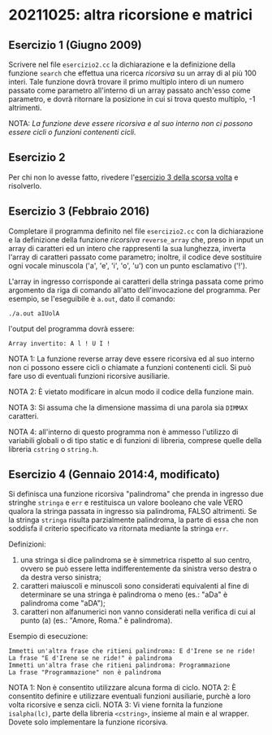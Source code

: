 # 20211025: altra ricorsione e matrici

## Esercizio 1 (Giugno 2009)

Scrivere nel file `esercizio2.cc` la dichiarazione e la definizione della funzione `search` che effettua una ricerca _ricorsiva_ su un array di al più 100 interi. Tale funzione dovrà trovare il primo multiplo intero di un numero passato come parametro all'interno di un array passato anch'esso come parametro, e dovrà ritornare la posizione in cui si trova questo multiplo, -1 altrimenti.

NOTA: _La funzione deve essere ricorsiva e al suo interno non ci possono essere cicli o funzioni contenenti cicli._

## Esercizio 2

Per chi non lo avesse fatto, rivedere l'[esercizio 3 della scorsa volta](https://github.com/mfranzil-unitn/unitn-prog1/tree/master/tutoring/20211018) e risolverlo.

## Esercizio 3 (Febbraio 2016)

Completare il programma definito nel file `esercizio2.cc` con la dichiarazione e la definizione della funzione _ricorsiva_ `reverse_array` che, preso in input un array di caratteri ed un intero che rappresenti la sua lunghezza, inverta l'array di caratteri passato come parametro; inoltre, il codice deve sostituire ogni vocale minuscola ('a', 'e', 'i', 'o', 'u') con un punto esclamativo ('!').

L'array in ingresso corrisponde ai caratteri della stringa passata come primo argomento da riga di comando all'atto dell'invocazione del programma. Per esempio, se l'eseguibile è `a.out`, dato il comando:

```shell
./a.out aIUolA
```

l'output del programma dovrà essere:

```shell
Array invertito: A l ! U I !
```

NOTA 1: La funzione reverse array deve essere ricorsiva ed al suo interno non ci possono essere cicli o chiamate a funzioni contenenti cicli. Si può fare uso di eventuali funzioni ricorsive ausiliarie.

NOTA 2: È vietato modificare in alcun modo il codice della funzione main.

NOTA 3: Si assuma che la dimensione massima di una parola sia `DIMMAX` caratteri.

NOTA 4: all'interno di questo programma non è ammesso l'utilizzo di variabili globali o di tipo static e di funzioni di libreria, comprese quelle della libreria `cstring` o `string.h`.

## Esercizio 4 (Gennaio 2014:4, modificato)

Si definisca una funzione ricorsiva "palindroma" che prenda in ingresso due stringhe `stringa` e `err` e restituisca un valore booleano che vale VERO qualora la stringa passata in ingresso sia palindroma, FALSO altrimenti. Se la stringa `stringa` risulta parzialmente palindroma, la parte di essa che non soddisfa il criterio specificato va ritornata mediante la stringa `err`.

Definizioni:

1. una stringa si dice palindroma se è simmetrica rispetto al suo centro, ovvero se può essere letta indifferentemente da sinistra verso destra o da destra verso sinistra;
2. caratteri maiuscoli e minuscoli sono considerati equivalenti al fine di determinare se una stringa è palindroma o meno (es.: "aDa" è palindroma come "aDA");
3. caratteri non alfanumerici non vanno considerati nella verifica di cui al punto (a) (es.: "Amore, Roma." è palindroma).

Esempio di esecuzione:

```plaintext
Immetti un'altra frase che ritieni palindroma: E d'Irene se ne ride!
La frase "E d'Irene se ne ride!" è palindroma
Immetti un'altra frase che ritieni palindroma: Programmazione
La frase "Programmazione" non è palindroma
```

NOTA 1: Non è consentito utilizzare alcuna forma di ciclo.
NOTA 2: È consentito definire e utilizzare eventuali funzioni ausiliarie, purchè a loro volta ricorsive e senza cicli.
NOTA 3: Vi viene fornita la funzione `isalpha(lc)`, parte della libreria `<cstring>`, insieme al main e al wrapper. Dovete solo implementare la funzione ricorsiva.
